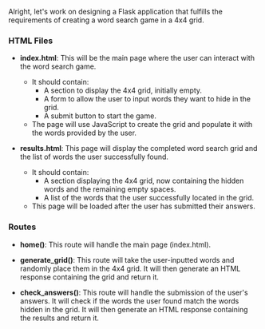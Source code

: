 Alright, let's work on designing a Flask application that fulfills the requirements of creating a word search game in a 4x4 grid.

### **HTML Files**

- **index.html**: This will be the main page where the user can interact with the word search game.
  - It should contain:
    - A section to display the 4x4 grid, initially empty.
    - A form to allow the user to input words they want to hide in the grid.
    - A submit button to start the game.
  - The page will use JavaScript to create the grid and populate it with the words provided by the user.


- **results.html**: This page will display the completed word search grid and the list of words the user successfully found.
  - It should contain:
    - A section displaying the 4x4 grid, now containing the hidden words and the remaining empty spaces.
    - A list of the words that the user successfully located in the grid.
  - This page will be loaded after the user has submitted their answers.


### **Routes**

- **home()**: This route will handle the main page (index.html).

- **generate_grid()**: This route will take the user-inputted words and randomly place them in the 4x4 grid. It will then generate an HTML response containing the grid and return it.

- **check_answers()**: This route will handle the submission of the user's answers. It will check if the words the user found match the words hidden in the grid. It will then generate an HTML response containing the results and return it.